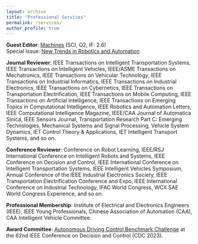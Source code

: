 ```yaml
---
layout: archive
title: "Professional Services"
permalink: /services/
author_profile: true
---
```


**Guest Editor**: [Machines](https://www.mdpi.com/journal/machines) (SCI, Q2, IF: 2.6)<br>
Special Issue: [New Trends in Robotics and Automation](https://www.mdpi.com/journal/machines/special_issues/7DR1AL0KQ5)

**Journal Reviewer**: IEEE Transactions on Intelligent Transportation Systems, IEEE Transactions on Intelligent Vehicles, IEEE/ASME Transactions on Mechatronics, IEEE Transactions on Vehicular Technology, IEEE Transactions on Industrial Informatics, IEEE Transactions on Industrial Electronics, IEEE Transactions on Cybernetics, IEEE Transactions on Transportation Electrification, IEEE Transactions on Mobile Computing, IEEE Transactions on Artificial Intelligence, IEEE Transactions on Emerging Topics in Computational Intelligence, IEEE Robotics and Automation Letters, IEEE Computational Intelligence Magazine, IEEE/CAA Journal of Automatica Sinica, IEEE Sensors Journal, Transportation Research Part C: Emerging Technologies, Mechanical Systems and Signal Processing, Vehicle System Dynamics, IET Control Theory & Applications, IET Intelligent Transport Systems, and so on.

**Conference Reviewer**:  Conference on Robot Learning, IEEE/RSJ International Conference on Intelligent Robots and Systems, IEEE Conference on Decision and Control, IEEE International Conference on Intelligent Transportation Systems, IEEE Intelligent Vehicles Symposium, Annual Conference of the IEEE Industrial Electronics Society, IEEE Transportation Electrification Conference and Expo, IEEE International Conference on Industrial Technology, IFAC World Congress, WCX SAE World Congress Experience, and so on.

**Professional Membership**: Institute of Electrical and Electronics Engineers (IEEE), IEEE Young Professionals, Chinese Association of Automation (CAA), CAA Intelligent Vehicle Committee.

**Award Committee**: [Autonomous Driving Control Benchmark Challenge](https://cdc2023.ieeecss.org/benchmark-challenge/) at the 62nd IEEE Conference on Decision and Control (CDC 2023).

